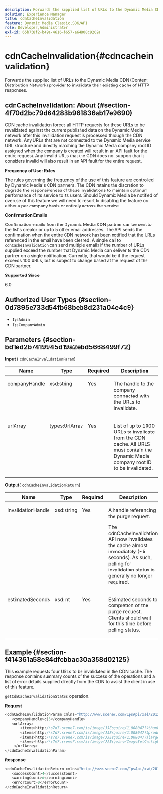 ```yaml
---
description: Forwards the supplied list of URLs to the Dynamic Media CDN (Content Distribution Network) provider to invalidate their existing cache of HTTP responses.
solution: Experience Manager
title: cdnCacheInvalidation
feature: Dynamic Media Classic,SDK/API
role: Developer,Administrator
exl-id: 65b758f2-b49a-4616-b657-a64808c9202a
---
```

# cdnCacheInvalidation{#cdncacheinvalidation}

Forwards the supplied list of URLs to the Dynamic Media CDN (Content Distribution Network) provider to invalidate their existing cache of HTTP responses.

## cdnCacheInvalidation: About {#section-4f70d2bc79d64288b961836ab17e9690}

CDN cache invalidation forces all HTTP requests for these URLs to be revalidated against the current published data on the Dynamic Media network after this invalidation request is processed through the CDN network. Any URLs that are not connected to the Dynamic Media service URL structure and directly matching the Dynamic Media company root ID assigned when the company is created will result in an API fault for the entire request. Any invalid URLs that the CDN does not support that it considers invalid will also result in an API fault for the entire request.

**Frequency of Use: Rules**

The rules governing the frequency of the use of this feature are controlled by Dynamic Media's CDN partners. The CDN retains the discretion to degrade the responsiveness of these invalidations to maintain optimum performance of its service to its users. Should Dynamic Media be notified of overuse of this feature we will need to resort to disabling the feature on either a per company basis or entirely across the service.

**Confirmation Emails**

Confirmation emails from the Dynamic Media CDN partner can be sent to the list's creator or up to 5 other email addresses. The API sends the confirmation when the entire CDN network has been notified that the URLs referenced in the email have been cleared. A single call to `cdnCacheInvalidation` can send multiple emails if the number of URLs supplied exceed the number that Dynamic Media can deliver to the CDN partner on a single notification. Currently, that would be if the request exceeds 100 URLs, but is subject to change based at the request of the CDN partner.

**Supported Since**

6.0

## Authorized User Types {#section-0d7895e733d54fb68beb8d231a04e4c9}

* `IpsAdmin` 
* `IpsCompanyAdmin`

## Parameters {#section-bd1ed2b7419945d19a2ebd5668499f72}

**Input** ( `cdnCacheInvalidationParam`)

<table id="table_EDD1875264C846BE951869D528A90D73"> 
 <thead> 
  <tr> 
   <th class="entry"> <b> Name</b> </th> 
   <th class="entry"> <b> Type</b> </th> 
   <th class="entry"> <b> Required</b> </th> 
   <th class="entry"> <b> Description</b> </th> 
  </tr> 
 </thead>
 <tbody> 
  <tr valign="top"> 
   <td> <p> <span class="codeph"> <span class="varname"> companyHandle</span> </span> </p> </td> 
   <td> <p> <span class="codeph"> xsd:string</span> </p> </td> 
   <td> <p> Yes </p> </td> 
   <td> <p> The handle to the company connected with the URLs to invalidate. </p> </td> 
  </tr> 
  <tr valign="top"> 
   <td> <p> <span class="codeph"> <span class="varname"> urlArray</span> </span> </p> </td> 
   <td> <p> <span class="codeph"> types:UrlArray</span> </p> </td> 
   <td> <p> Yes </p> </td> 
   <td> <p> List of up to 1000 URLs to invalidate from the CDN cache. All URLS must contain the Dynamic Media company root ID to be invalidated. </p> </td> 
  </tr> 
 </tbody> 
</table>

**Output**( `cdnCacheInvalidationReturn`)

<table id="table_1D947C1BF8864820AD7BA0CDC0F076F9"> 
 <thead> 
  <tr> 
   <th class="entry"> <b> Name</b> </th> 
   <th class="entry"> <b> Type</b> </th> 
   <th class="entry"> <b> Required</b> </th> 
   <th class="entry"> <b> Description</b> </th> 
  </tr> 
 </thead>
 <tbody> 
  <tr valign="top"> 
   <td colname="col1"> <p><span class="codeph"><span class="varname"> invalidationHandle</span></span> </p> </td> 
   <td colname="col2"> <p><span class="codeph"> xsd:string</span> </p> </td> 
   <td colname="col3"> <p>Yes </p> </td> 
   <td colname="col4"> <p>A handle referencing the purge request. </p> <p>The <span class="codeph"> cdnCacheInvalidation</span> API now invalidates the cache almost immediately (~5 seconds). As such, polling for invalidation status is generally no longer required. </p> 
    <!--<p>The next three paragraphs were added as per CQDOC-13840 With the migration from Akamai v2 API's to fast purge, purging time is now approximately 5 seconds. You are no longer required to poll on the purge URL to find out the status of the purge request.</p>--> 
    <!--<p>The cache invalidation handle used to contained the company ID, the user account type used (small or large), and the purge url. With the release of 2019R1, <codeph>invalidationHandle</codeph> now contains just the company ID and the purge ID. </p>--> 
    <!--<p>Prior to 2019R1, two different Akamai users were being used for each geography (for example, <codeph>cdninvalidatesmallemea</codeph> and <codeph>cdninvalidatelargeemea</codeph>) to invalidate requests, depending on the number of URLs in each request. This functionality was done so that a small request was not blocked because of a large request. Now, with fast purge in 2019R1, the purge is nearly instantaneous, two users are no longer needed, and only one account is used. </p>--> </td> 
  </tr> 
  <tr valign="top"> 
   <td colname="col1"> <p><span class="codeph"><span class="varname"> estimatedSeconds</span></span> </p> </td> 
   <td colname="col2"> <p><span class="codeph"> xsd:int</span> </p> </td> 
   <td colname="col3"> <p>Yes </p> </td> 
   <td colname="col4"> <p>Estimated seconds to completion of the purge request. Clients should wait for this time before polling status. </p> </td> 
  </tr> 
 </tbody> 
</table>

## Example {#section-f414361a58e84dfcbbac30a358d02125}

This example requests four URLs to be invalidated in the CDN cache. The response contains summary counts of the success of the operations and a list of error details supplied directly from the CDN to assist the client in use of this feature.

`getCdnCacheInvalidationStatus` operation.

**Request**

```java
<cdnCacheInvalidationParam xmlns="http://www.scene7.com/IpsApi/xsd/2012-02-14">
   <companyHandle>c|6</companyHandle>
   <urlArray>
       <items>http://s7d7.scene7.com/is/image/JJEsquire/11008047?$thumbnail$</items>
       <items>http://s7d7.scene7.com/is/image/JJEsquire/11008047?$product$</items>
       <items>http://s7d7.scene7.com/is/image/JJEsquire/11008047?$large$</items>
       <items>http://s7d7.scene7.com/is/image/JJEsquire/ImageSetConfigDefaults?req=userdata</items>
    </urlArray>
</cdnCacheInvalidationParam>
```

**Response**

```java
<cdnCacheInvalidationReturn xmlns="http://www.scene7.com/IpsApi/xsd/2012-02-14">
   <successCount>4</successCount>
   <warningCount>0</warningCount>
   <errorCount>0</errorCount>
</cdnCacheInvalidationReturn>
```
